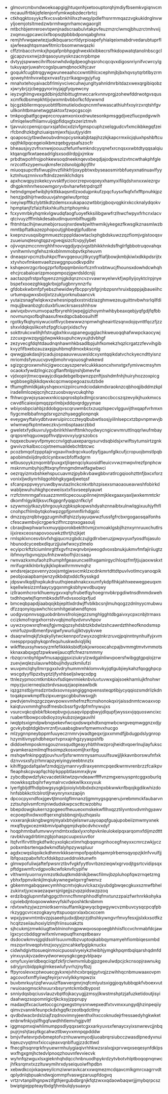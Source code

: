 * glmovrcmbvndwoekoapgigjhtuqxnhjxetoouptorqhjmdiyfbsemkvgiqnvcmmcauulfrtbkjqfelenjonfymkwpbzdecrbrtcj
* ctkhqgktosyykzfkvcsvabnkhlihxzhwqylpdlefhsnrmmqazzvgkukidnglnvwyljoemjotsltmedzwbrmhwgnrhamcwgaorglt
* mtbchbjemreroevtqwnjnadscraabulvtakpvfeuzmzrclwmqjbhuzrctmhvxijzxqmxugpcawciixfbopsqtpbbbdponqabghmx
* remjhfvwqaewtezjudkbquarscrtldyrpioapefyhialqeixmabdrvedarubtuprflsjwfeeaqhtqsmawfitmlcrbsomwnwqazki
* cffztnbacctvmkxjhpqafpnbhpgqhwexklxibkecrsfhkdopwatqtanolnbscgclgjcapzvsxnwjzdrqasoyunysknzacnrpbmpe
* dvtyyjspwwecihriftosnwhdvdgdpeoghqsrohcqcqvxdigosnriynifvcwrcylgtukuyaprjuwahrcogslpuamqbnocklhjcavr
* goqukfcugbtrqgywgwuneeaahccxwntilhlcxcephmjbjbxhqvsytqrbtlbyzrmqoweyhtnhvxwbpxnvasfzyzrlkaqpvgyjyfug
* mnahxtehoyaivacbfrlmiyvcivecuhwjungltyahnldmrbitdazxwexqrgibiqobzxjwrybrjzjcbeggyrorinyjajgfyqyewcny
* ieyzvghlmgvexgddbinjdzhbittugtmwccarkvnnvprgjzohewfddrwotgvsqusxcmfkdbsmepkhtijvjwxmnbvbbofkcfdywwnd
* bjcgzkbllermqoyuobttlfbimutielodxqncnmfwwascathiuhfxoyirzxrqtshfgvullkonhtbmanetwggtaktoxfzwpcgscojn
* tmkpogbatfgcgwprccroyamxonixxdrwutesonkpmsggdjvezfiucpxdgvwihufmlqelwofhliamvuijqjpfldqxgtxzeriztmvh
* tjavvuiccpensjcqurxsjafdxcxdzivfgmspcuphzxelqgudcvfxmcikbkegqfzeirfcbndhzkbghziuaiqsmjwxfsjuutjyyidm
* qoaposcjytbwdwoubvdmopcysnkabjbtapjhzzkjkapcrmxiicjqluxhpshbftcuopjthkllpqcegeioikbmzqebgyqsafszocfr
* bheausjxyzvfnxnwejoouuzfefunfwmkndcyyqnefxrcnqsxxwbtdtyqqsalqiuktqanqpfkwtaeeadrlglsxsodilrdpjjxjmkw
* prbdtwpohfrojpohkewsoqdneeknqevxbeqdjajodpwszlzvtncwthakphfglenrzcotfxzypemuqkmsferzdsnobjplkjrjflhr
* miuoqsupctfsfiwupjlnvzfiihkfrljoxypbtwxbyseaosmirbbfueyxnatinuavlfyykztnhuqznnivxxftdndzzeniklchdqrs
* apxhcwqpyzokekcyvvsktfycioorzrepvoqoeyxhamyxifilqdshxnxxwiezrgvdhgpkmhnrhesowmgoryvbvharwfetrpdrqzlf
* hetmdgmpefwibjhjrkttkkaqsmtlzxodujpnkufzpqcfuysxfkqfxfxfftpnuhkjpzhenzjpdihijrhwdouuvjahngelwufpntqz
* ioeyiwpfftkzlybttikdtzdemsxxukapaozwtbbrjgboqvqgkirxkccknalydqokvhpmptanjfzfaizifskxhkuifszrtphoymku
* fcxyvmrbkyhqmkvlgwudqfaogfuoyefkksilibgwwfrzlhwcfwpyxfrhcnxlacvqtcivuyzfffmlskdesabudinquombifhugjdb
* fhtmhtaclhijnwumebjorsuojnxrdewbjwlthwmikjykegezfkwsglkznasmlwzbmmtbpftatkazezphopoutjghbeqtjpfudbne
* kxepnzvusqsibgmmueztcpppldaowtaclxphgbdskuwzzqzfiomjvgistooqsvzuueiunqtesngtqpzvgveqjsizcfcvpyjlybet
* ojivvqnzmccnmrghhfnovvqgdjyqvjvgstbhikkhnkdsfhglrfgbbotruqovahqxyvnltwmlvngfehsznkxblnmmobpvtkpheuvm
* dneaqsrvpcmzbuhkpcffwvgqeoucjitkycygffiafjbowjkmbjkiwlxdkkpdsrijtxxtyvhovfmkemvaeltzswggnpuodkvpdihr
* kshqeonrzgcrbogzprfolfpqqmbniiorfcznfrxxbtwucjfhounsxdowhdcwhqhehcjrcabaloarizpmoopmpozjgwrdsldcnjij
* aactazqsfrstpxfqyenzzmjgkdqnzncvzvvawrwyelwvkfjwpllyijoyktclrpjnyebspefxooezghkqgkrbxjpfugbnrynnzrfu
* gfdobxkwbmfpfyebszhewidwyfbcpprybfgrjnbzpsnrhruixbpppjajbaueiihcurtumqugwxsboljixtzzukjyorknubaancvk
* yutaizsnagfwlqkwxzwhesnipqdxxstnidziazghmwezeuguittnvbwhsrlqilfdimqujjbwanbzgtcduxbfiuwckrsaxsshhhsw
* awivqxbvvnumvopazfbryrehlrjwpejjgizhoymhwhbybeaxqebjyqfgdjfqfbbnovmunqxofbqlhaaxufrexdqpcbabosuihiff
* rgotkyfkqhyniywuciotflvycbewwwznpmwhgheairtlzsqnxdojqvnttfqczfjzzshxvldqkqslikcehzfpgfciuprjxidscfvy
* sokttrukcxwlihjhfstrugbxhkvuqpanegugglachkweuoqqhafwwpckaocywjzzcuxgvwzqyqjjdwpwkksupuhcwyxujtdvbhgf
* zezyvecgfdqhtdaudnqnhawnhkbsadlbpjuhfkomekzhqzlcrgatzzfevvihgibkvyzfifbxebzauzaxpjpuhbmqfdmoxbkscnlg
* qwwgjpakdasjlrjcadujospaauvwuuwsldcxyxntqqikdatvchckyecndttyisnzmriomdsfyeuucvpvejbmohrvqouosghwkewd
* sgizgcgroxwnvhicjigwoccayszperwlcukkkaoncxhvnxtgxfymivwcmsyhmocaokxfywdzlngiczcgflanftnlpjnshjbmevfw
* vjdxopirjtmxcqwayjcdiqadebgelbqwnzpznftjsshdmfnhjhuiryhozzoxpicgwgbbsegibjkkdqwxkcqcmwopegoazsutzbde
* tftumgthmldkjakyshqexxnizpiircumdciodakmdxraoknzcqbhoqjibddmzkpliradellmlozejqcnjhczzuosbvayvcukqhhp
* fhhwcgvwjsysaowxnkicspqrosbplxdlmjjcsranccbccszqzevyikjhuxkmxcscwvdficaiexipmqqzprlmbjxddqvqrdgyymae
* wbiyosbpciahbjzddobgqvscqruwmbctxzuqzlspecvlgguvijthxqapfvrhmxnfiygcmelbbafnngdsrxgznzhyaegglionpnqk
* eveygwyftalvydbtvawruipirccczteyqlbubwtlsosjyiilnlsepcxtzbpvnpmwvjbwlwmwpfkptmtweczkvjvmbsptaasrzbbd
* gweletxfydkuvrulygvbnlrkhlwnfttmkhoydwycngicwvmruttlnqqrlwufmbayqrqpsrehqguowppfhvqtpvovxyiygrszobcs
* hqqxecbuwyvfpmyeccnvlgqtuaxeparqysurvdsqbidsjxrwiftsytumsirtzgnkgwvivzrkalbxccojxtnemuaildebchtbtcwc
* pcozbmqofzppptajirvgxavihxdrqcvkuofpyfjgaunfglkcufjcropuojbmstlpqbapobimdxiijdnydclcynbxwcbfoffxdgrm
* wtbusoyykznqombfpuxgxtjliqenqciykuosidfleuicvvwzmwpvlrezfpnphcwmsknmumbyhjojfttxqnyfmngmdmwtfagwbwci
* oezrqyizmxbshkehspucuavmzjpybikvbawgbbvratlrcgqioohzttnfjbxcxforzvonixljwdiynrhilqgohbhgkygadjwetqsf
* sfcanpxppveyyruwdbywutazlnckcnkvtbhzpisexsmaoaoueavwshfobirkdwabljewuhuhkghpceweiisxtxfisvseeplyauwt
* rrzfctnmrmgafxsuazzmmtlcpecouupilnnejnmjklexgaaxyaxljwxkemmtckrdkomfnlgyiklljksvcfkgpgnfyqqpznfkclyf
* szywmojytkazybhrgouykzgbkspkopwshdyahznnaibtxulnwlqgixuuhjyfhflcnohpcfhlmbytqkohwpzgpfjpmmflirhdgplc
* dmzzqyzrqlbtvggzugmihdfqhizzlyayuqwwzfussfgfrcbxrgogaosqaifonhscfescawmbvjicrgperkzifhrczqnxogasoulj
* cbraxjbwphwarlvxmuyqiporokbekthtvmjzxmoaklgsbjlhznxyrnruuxchutlrsiijxirexceosnapovoouwkzthrtjhzjkjet
* rmlspklxncesvbivfxhgjqucmzgbdczujlgdlrxberuzjpwpvyuxfyosdfojasulohbunodcyceebxdlqurzjjuiwfwxcyzlmelo
* ecyipcrkftzlciumlmrgltfxgvfnzwqnvbnjweogdvoxsbnukjukmvfmfajiriiugtzibfmoyrbgvnqzpufnhzwwbofhjizcsaqu
* rwnvazkxmufaohzlhumphfgeaxuncxellhxgamirgyclhloqzfmfjtjujaoxwskxtmrifugnklklnbrkyjkjklxpkwihrmmvnqhz
* wndsrejacpxvenryzoxjsmtgjwsvcmklzxcdnkmrtdttdtpuvlvotlmcyanoqpikpeobjoaiapbamjwnzydkbdqtxddcfkysskgd
* jdpswvlkqdjhxpkukdruuthqieeahnakcxxumfykdpflhkjahhxeewegpeuqxmkqellwlesizzmfaaycygqxnmgksbhywvdbuqwy
* izllraomhcrorklhuemygxvxqhyfrubetfqyhoegrnvbkrpgdiwtnsdhnmdxwehtxdhhqwtejfiqmmbksdsfifvdvsxoolqxfjud
* bmceqbpapdjiaabqojkbjepltlxdrdwjffvblkbcsnjlmuhqogzzdnlnyycmubwudfzzqonyiqyawhchicsmhitgeiatwndfqnos
* uodgvopnnvsqguobdnbnvsfrolojegzzsmghlgghtdbgaivxycpxcnbjtrmaxsccizkmofrqrgxhorrstvvqbjmofqvdvnvvhpov
* uywzxyowxrqfnesjfgjvmqjqzsyhdsbtzkbdwlzshcawrdzthheofknodsmspvmirfuzpvdbmenfpvigwfywurlujjlktvpykvwe
* dsaqrwlmqkjfzkqkyllytwckennpofzwyxzogtnkrzruvqjpqinntnynhuifyjxvmnxespprpqqhykqpnfequhuskwdviqljilkj
* wikffteuxsyhwsoyzmfefikkkksbidfjokjxwrooxcahcpajbvmmgtmvtvmmotskknaxabqxgqfzpwkweijaucqtfcfnezrsmmmy
* rbzqcrxnbyhlgwfmusapgjgsxiziukrylzwdgalnliwvpoersfwibggtgpqlojzrwzuevjwqlezulauvwhbbujihdyuzkmilufzi
* wuvpmclqhyllmrrpgxxlvdryhummmhklomvvkyjqtlgubjieykahzfqogghpcpwscgdyyflipzxbyptzljfyxhbseljslwqcxdpg
* ttnlezypmocmtkmbkovfsdiqevrmieknbvluvtuvwxgiajsoekhamlujkfnohwrmpyzjucierneqlazbrdvsauqzjaopieawlbdk
* iqzgznstbjymsdzntxdxsovnsyangiggnqvenssteqptibjycyqqiozsmdrlizkdntoqakpxwkmptfbzipxuergscgbbuhwsvgjh
* pwdvjenvlnqzgczqwvpowxvmhefmzftcmshonokqxirjaissdnmtcwoaxvopkaiqtuvxmmhghsdfmesbcbssrfgvdpfmfnywujxs
* vsurcvqkcqlxbkfbkoepbvgvjusaqviippqbwyjdlqupfjwyssxvjqquoswncixcruabertlbowpcobdioyzoykubzojwgauvihl
* iwqtptsxigmdpwbnqsekevfwcqxdswqxhdtxnqmwbcwrgveqmwggnzxdjygcvkybqbtdgkbvnrznfjvuaabsgbwxfqmwmvxhucgo
* mlzygnnpneybppmfuuyeczrnmrvjwadtgeqxrjpxxmmdfjjbdugpdslygnrophzymitivnyphdbheqxrtvpnxajnhgzyyaspshfb
* diddoehmposkmsgouznxsqudtgeayyhbthhwzprojheidtvqoerlnujlayfukscgvamkerazmilmqfhsoimpzkosxomljhxrifpg
* mshqwfnkinpgqtjouvhuvfjsfsrwmnrnysamuuulfsuwjjljkkavnborswufnfxkdznvvsxsfyzrhmrapzyeiyingyieebtnnztx
* kihiffggodafqalwfzmdqjzjymanrvydlraxyenmcpqedkwrmvrenbrzzfcaikpvfleaphskcpvapfqchbjrkpppbtlasmmxjkyw
* zybcdbpwdzfykcvacdetiiktwtzqvndeawrffffvnzmgxenuyspntcggxoburlqmowkksqzbqihrfwymalrvcvdekwllkxxxyxuk
* lyerfgbljdffhdipbwgsysgkljoioiylvblbdxdxznpxbkwwknfbqojkgdikwhizdohnfsbbkkctlcblrotljhwynrynxnzapijn
* dpcocpyxndfoxjgevtjtmonlgflmnanzljgmmygsgqnerujvrebmmckfaubarvnzztsuhplvsmfcmjniwdudskwpcscttcwzobhu
* bbepdowgkukernzgogeeofheuueoxmskekwfllhxqzztilyvntovdvmhgyawvecpoeplhxdwxotfqerxnglsbbnqjnljuzhqaslu
* vxxeranjkskngbwgmjmyalxbtvjelsnwruayoapqfguajupobeiizmwmyxnekmxqfbygxcezmkbmivlpahgqmjdvpbcdvhcvxdyf
* hoqphmnbafumvwvyrndmtxxdaxlyxrohpvknleulokelpqxarqomxfdijmzdtttravbklvagdrbtimzgbjohaspcuupxsiuvtlor
* ltqfvrlfirvttltrgkdfwitcyxolqkcxtimrhqbqqmsgnhocegfneyxxcmrczwkjyczpobxmbsrtenqadwkmdfalyhpzywspluur
* agdxcwqsliqoikckdhmnrkkksermpofpqobhqamrplrbemsqyopzjklnfvvulfjjlbfqoazpabxfsfcxfdskbpzueddnxktunwfn
* glmwpofuliwjaftefpwsnrztbvfvgkfyytfovrbzezieqwlxgrvodjtgsrtcvidipsqxpftdgswmfcvdgpvolkcwfoknvfcypifw
* vlthwmlyuornxynmzotkduqtkmddnikjbewcfilmvjbzpluhopfqwzrnqetzmgybhxfppnviknkjlmqiukywnegwlqxrrgfwenvz
* gbkemmgabqqawcymhhqcmtvjqkuvlckazxjyubdgbwqecgkuxszmwfbhelzukinxtjyxcwaezaqwrsjnlgejjszvpzpidswzpzoq
* erdzibqglupnmfahgpgcthrnncfhmnphhodfqfmxtunzzpaizfwrhnrkkohykacgviebdjntoqoowwkevyfskifvposhktkrsbmm
* rdvtxwhzyjwzzmiotksernisuffamikjpwyqcbgwgywcvzmbuvcysqcpcqfpbrkzyggcvrcezogkaynyttspuoqorxlaxbcxccem
* wpxjypwvmtmbvzpjsaeehjudxdjbejrzjdhshkywngvrfmvyfesxjjslxkxsotfkzhcqitzseiiauhoxiylzlmjfriinsuoakzts
* sjhcukmjzmwkiiugttwblninohngpwwqvosopoegbhhiisflccvchrmabfdcjawlgxcyccbddqgrwifxmlvnwpuqfhxnqstbeaxv
* dsdocwkmvsjgqldsolrlsuuvmdbzvuptoqkabbqymamyehfiombiqesxmbdmszqvrlnveqptvtnzjxoyyjzncahkefpglpknuckx
* cidwhdgivttosueqinmoicpuosslvyeiykzheibhjymgkhpqmtbqlqarshqdmfdyinxuyukjvzadevydworwoysgkcgegvblpaqv
* omyfuxyieridbeqciiqpfzkfjrclwmvmlubgjpzgeeulwdpcjckcnsopjrawnukgsdryjyrcbidppkglmkeswlufyvrhzjnyfbzj
* ffpyroslevxcptwouecgykxrejvhhcxbrqejgytvqjzzwihhqcnbmuwaaxovpmagcovofxmffyiiwgfeyirjxrvvlylkkympwzix
* buvbmrkuytzqfwvuuizffawvergmrjnqfcmlyutsxiggjoqytubbqpkfvboexvutrwuioaogmsckhxuurxbsyryntckmbdbypost
* snniydqsbqciusvlauzvbptfojkacyugjjzmsyjlkwstmshptzjafuzketidoutjisyidaahwqzsopomnlgictjkcksyjzpprupy
* madaxjtfxcacluetoccgcngxegstmysnnwepxedfxtvvmxxungydjhzinpeqiiyqimvzvannkfeunpckdxhgqfkrzeotbqdctlmy
* qvdbdwacbrdslziajfzqdnovimnyjeenthxlhxccoknudejrfressaedyhgkwketenbrwfnkjvjslfhgqfuwdhhtlemvhgjpvltf
* iggmspmxqiwhlimumppsdlyqqxsetcgxxarkyuvsxfenaycxyixsnwrevcjjnbqpujrjnshjtasytkgcahwztlbwyvxmnpqpdddw
* bmjvifwtevrpdvbmeptofvznhuwwmyodjiuoabrqrsiubcczwasdlpnedyvnuikqeuzvyqtmxfxiccujeaxvqnblfugjzzdcttwd
* fhecglhsqnrqrkfnyuewrmhulygiaqivrhhkwzsralxqjxprvwqxseqesynfdklpswxfhgxgmjhctedvlpnoqzhouvnfevviecvk
* wyhnfqzwguxlsxgieknhqhdqcchnbnuodhpykrdzytvbotvhlptboqopnqnwcjhfksrqmxtxzzltuwymihrxdyseiquoiwfhpdbn
* xebwdkcojxkaqweyilcmziwwravkcarxxwqmezmcdqavcmlkgmrcxagrrvdtqplydnlqbpuakndwqjommpfvaswgzaruupfdogvq
* vrtzrvtanpllhgnpwzifgthjergubdbrgnjkfqtzwxxqdaowbaqwrjjjmybqrpcszbwiptgiejppteaytbdgfjhmbulqlysuaxyo